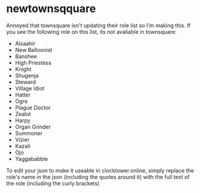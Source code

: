 # newtownsqquare
Annoyed that townsquare isn't updating their role list so I'm making this.
If you see the following role on this list, its not avaliable in townsquare:
- Alsaahir
- New Balloonist
- Banshee
- High Priestess
- Knight
- Shugenja
- Steward
- Village Idiot
- Hatter
- Ogre
- Plague Doctor
- Zealot
- Harpy
- Organ Grinder
- Summoner
- Vizier
- Kazali
- Ojo
- Yaggababble

To edit your json to make it useable in clocktower.online, simply replace the role's name in the json (including the quotes around it) with the full text of the role (including the curly brackets)
